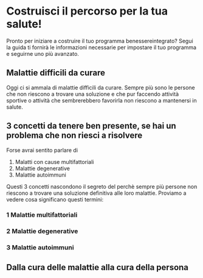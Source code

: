 # Costruisci il percorso per la tua salute! 

Pronto per iniziare a costruire il tuo programma  benessereintegrato? 
Segui la guida ti fornirà le informazioni necessarie per impostare il tuo programma e seguirne uno più avanzato.

## Malattie difficili da curare

Oggi ci si ammala di malattie difficili da curare. Sempre più sono le persone che non riescono a trovare una soluzione e che pur faccendo attività sportive o attività che sembrerebbero favorirla non riescono a mantenersi  in salute.

## 3 concetti da tenere ben presente, se hai un problema che non riesci a risolvere

Forse avrai sentito parlare di 

 1. Malatti con cause multifattoriali  
 2. Malattie degenerative 
 3. Malattie autoimmuni

Questi 3 concetti nascondono il segreto del perchè sempre più persone non riescono a trovare una soluzione definitiva alle loro malattie. 
Proviamo a vedere cosa significano questi termini:

### 1 Malattie multifattoriali

### 2 Malattie degenerative

### 3 Malattie autoimmuni



## Dalla cura delle malattie alla cura della persona



 
<!--stackedit_data:
eyJoaXN0b3J5IjpbMTQ4NTU3MzEzMiwxMTkyNDk3NF19
-->